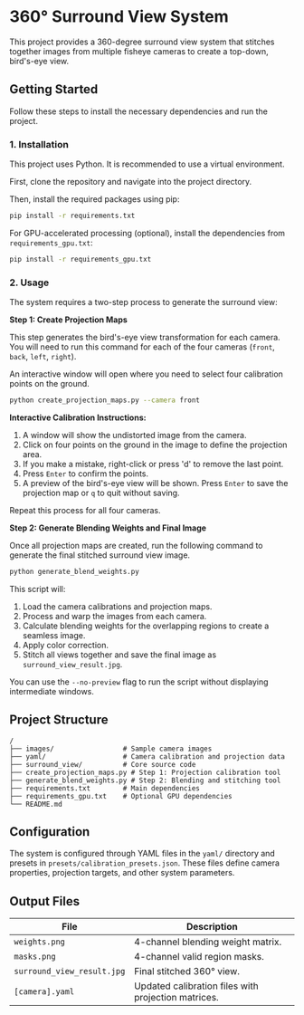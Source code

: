 # 360° Surround View System

This project provides a 360-degree surround view system that stitches together images from multiple fisheye cameras to create a top-down, bird's-eye view.

## Getting Started

Follow these steps to install the necessary dependencies and run the project.

### 1. Installation

This project uses Python. It is recommended to use a virtual environment.

First, clone the repository and navigate into the project directory.

Then, install the required packages using pip:

```bash
pip install -r requirements.txt
```

For GPU-accelerated processing (optional), install the dependencies from `requirements_gpu.txt`:

```bash
pip install -r requirements_gpu.txt
```

### 2. Usage

The system requires a two-step process to generate the surround view:

**Step 1: Create Projection Maps**

This step generates the bird's-eye view transformation for each camera. You will need to run this command for each of the four cameras (`front`, `back`, `left`, `right`).

An interactive window will open where you need to select four calibration points on the ground.

```bash
python create_projection_maps.py --camera front
```

**Interactive Calibration Instructions:**
1.  A window will show the undistorted image from the camera.
2.  Click on four points on the ground in the image to define the projection area.
3.  If you make a mistake, right-click or press 'd' to remove the last point.
4.  Press `Enter` to confirm the points.
5.  A preview of the bird's-eye view will be shown. Press `Enter` to save the projection map or `q` to quit without saving.

Repeat this process for all four cameras.

**Step 2: Generate Blending Weights and Final Image**

Once all projection maps are created, run the following command to generate the final stitched surround view image.

```bash
python generate_blend_weights.py
```

This script will:
1.  Load the camera calibrations and projection maps.
2.  Process and warp the images from each camera.
3.  Calculate blending weights for the overlapping regions to create a seamless image.
4.  Apply color correction.
5.  Stitch all views together and save the final image as `surround_view_result.jpg`.

You can use the `--no-preview` flag to run the script without displaying intermediate windows.

## Project Structure

```
/
├── images/                 # Sample camera images
├── yaml/                   # Camera calibration and projection data
├── surround_view/          # Core source code
├── create_projection_maps.py # Step 1: Projection calibration tool
├── generate_blend_weights.py # Step 2: Blending and stitching tool
├── requirements.txt        # Main dependencies
├── requirements_gpu.txt    # Optional GPU dependencies
└── README.md
```

## Configuration

The system is configured through YAML files in the `yaml/` directory and presets in `presets/calibration_presets.json`. These files define camera properties, projection targets, and other system parameters.

## Output Files

| File                      | Description                               |
| ------------------------- | ----------------------------------------- |
| `weights.png`             | 4-channel blending weight matrix.         |
| `masks.png`               | 4-channel valid region masks.             |
| `surround_view_result.jpg`| Final stitched 360° view.                 |
| `[camera].yaml`           | Updated calibration files with projection matrices. |
